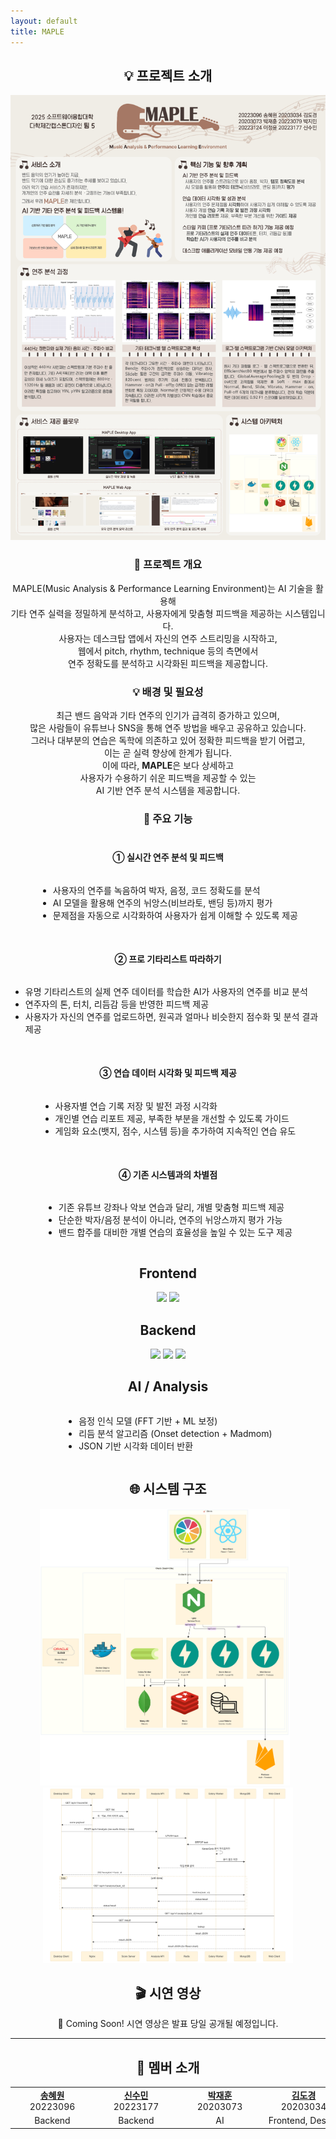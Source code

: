 ```yaml
---
layout: default
title: MAPLE
---
```


<h2 id="about" align="center">💡 프로젝트 소개</h2>

<div align="center">
  <img src="assets/poster.jpg" alt="포스터" width="600" />
</div>

<h3 align="center">📃 프로젝트 개요</h3>
<div align="center">
  MAPLE(Music Analysis & Performance Learning Environment)는 AI 기술을 활용해<br>
  기타 연주 실력을 정밀하게 분석하고, 사용자에게 맞춤형 피드백을 제공하는 시스템입니다.<br>
  사용자는 데스크탑 앱에서 자신의 연주 스트리밍을 시작하고,<br>
  웹에서 pitch, rhythm, technique 등의 측면에서<br>
  연주 정확도를 분석하고 시각화된 피드백을 제공합니다.<br>
</div>

<h3 align="center">💡 배경 및 필요성</h3>
<div align="center">
  최근 밴드 음악과 기타 연주의 인기가 급격히 증가하고 있으며,<br>
  많은 사람들이 유튜브나 SNS을 통해 연주 방법을 배우고 공유하고 있습니다.<br>
  그러나 대부분의 연습은 독학에 의존하고 있어 정확한 피드백을 받기 어렵고,<br>
  이는 곧 실력 향상에 한계가 됩니다.<br>
  이에 따라, <strong>MAPLE</strong>은 보다 상세하고<br>
  사용자가 수용하기 쉬운 피드백을 제공할 수 있는<br>
  AI 기반 연주 분석 시스템을 제공합니다.
</div>

<h3 align="center">🔑 주요 기능</h3>

<div align="center" style="font-famil:sans-serif;">
<h4 style="margin-top:40px;">① 실시간 연주 분석 및 피드백</h4>
<ul style="text-align: left; display: inline-block; margin-bottom:30px">
  <li>사용자의 연주를 녹음하여 박자, 음정, 코드 정확도를 분석</li>
  <li>AI 모델을 활용해 연주의 뉘앙스(비브라토, 밴딩 등)까지 평가</li>
  <li>문제점을 자동으로 시각화하여 사용자가 쉽게 이해할 수 있도록 제공</li>
</ul>
<h4 style="margin-top:20px;">② 프로 기타리스트 따라하기</h4>
<ul style="text-align: left; display: inline-block; margin-bottom:30px">
<li>유명 기타리스트의 실제 연주 데이터를 학습한 AI가 사용자의 연주를 비교 분석</li>
<li>연주자의 톤, 터치, 리듬감 등을 반영한 피드백 제공</li>
<li>사용자가 자신의 연주를 업로드하면, 원곡과 얼마나 비슷한지 점수화 및 분석 결과 제공</li>
</ul>
<h4 style="margin-top:20px;">③ 연습 데이터 시각화 및 피드백 제공</h4>
<ul style="text-align: left; display: inline-block; margin-bottom:30px;">
<li>사용자별 연습 기록 저장 및 발전 과정 시각화</li>
<li>개인별 연습 리포트 제공, 부족한 부분을 개선할 수 있도록 가이드</li>
<li>게임화 요소(뱃지, 점수, 시스템 등)을 추가하여 지속적인 연습 유도</li>
</ul>
<h4 style="margin-top:20px;">④ 기존 시스템과의 차별점</h4>
<ul style="text-align: left; display: inline-block;">
<li>기존 유튜브 강좌나 악보 연습과 달리, 개별 맞춤형 피드백 제공</li>
<li>단순한 박자/음정 분석이 아니라, 연주의 뉘앙스까지 평가 가능</li>
<li>밴드 합주를 대비한 개별 연습의 효율성을 높일 수 있는 도구 제공</li>
</ul>
<div align="center" id="tech stack">

<h2>Frontend</h2>
<img src="https://img.shields.io/badge/react-%2320232a.svg?style=for-the-badge&logo=react&logoColor=%2361DAFB"/>  
<img src="https://img.shields.io/badge/tailwindcss-%2338B2AC.svg?style=for-the-badge&logo=tailwind-css&logoColor=white"/>

<h2>Backend</h2>
<img src="https://img.shields.io/badge/python-3670A0?style=for-the-badge&logo=python&logoColor=ffdd54"/>  
<img src="https://img.shields.io/badge/FastAPI-005571?style=for-the-badge&logo=fastapi"/>  
<img src="https://img.shields.io/badge/firebase-%23039BE5.svg?style=for-the-badge&logo=firebase"/>

<h2>AI / Analysis</h2>
<ul style="text-align: left; display: inline-block;">
  <li>음정 인식 모델 (FFT 기반 + ML 보정)</li>
  <li>리듬 분석 알고리즘 (Onset detection + Madmom)</li>
  <li>JSON 기반 시각화 데이터 반환</li>
</ul>

</div>

<h2 id="architecture" align="center">🌐 시스템 구조</h2>

<div align="center">
  <img src="assets/system architecture_01.png" alt="시스템 아키텍처 1" width="400" style="margin-right: 10px;" />
  <img src="assets/system architecture_02.png" alt="시스템 아키텍처 2" width="400" />
</div>

<h2 id="demo" align="center">🎬 시연 영상</h2>

<div align="center">
  <p>📌 Coming Soon! 시연 영상은 발표 당일 공개될 예정입니다.</p>
</div>

---

<h2 id="contact" align="center">👥 멤버 소개</h2>

<div align="center">
<table>
  <tr align="center">
    <td style="min-width: 120px;"><a href="https://github.com/20223096"><b>송혜원</b></a><br />20223096</td>
    <td style="min-width: 120px;"><a href="https://github.com/syngrxm"><b>신수민</b></a><br />20223177</td>
    <td style="min-width: 120px;"><a href="https://github.com/lovelyoverflow"><b>박재훈</b></a><br />20203073</td>
    <td style="min-width: 120px;"><a href="https://github.com/dgKim1"><b>김도경</b></a><br />20203034</td>
    <td style="min-width: 120px;"><a href="https://github.com/qkrwlalss"><b>박지민</b></a><br />20223079</td>
    <td style="min-width: 120px;"><a href="https://github.com/lyun1015"><b>이정윤</b></a><br />20223124</td>
  </tr>
  <tr align="center">
    <td>Backend</td>
    <td>Backend</td>
    <td>AI</td>
    <td>Frontend, Design</td>
    <td>Frontend, Design</td>
    <td>Frontend, Design</td>
  </tr>
</table>
</div>
